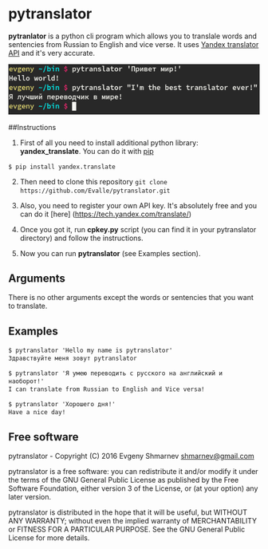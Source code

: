 # pytranslator

**pytranlator** is a python cli program which allows you to translale words and sentencies from Russian to English and vice verse. It uses [Yandex translator API](https://tech.yandex.com/translate/) and it's very accurate. 

![pytranslator](pytranslator.png)

##Instructions
1) First of all you need to install additional python library: **yandex_translate**. You can do it with [pip](https://pypi.python.org/pypi/pip) 

```
$ pip install yandex.translate
```

2) Then need to clone this repository ```git clone https://github.com/Evalle/pytranslator.git```

3) Also, you need to register your own API key. It's absolutely free and you can do it [here] (https://tech.yandex.com/translate/)

4) Once you got it, run **cpkey.py** script (you can find it in your pytranslator directory) and follow the instructions.

5) Now you can run **pytranslator** (see Examples section).

## Arguments
There is no other arguments except the words or sentencies that you want to translate. 

## Examples

```
$ pytranslator 'Hello my name is pytranslator'
Здравствуйте меня зовут pytranslator
```

```
$ pytranslator 'Я умею переводить с русского на английский и наоборот!'
I can translate from Russian to English and Vice versa!
```

```
$ pytranslator 'Хорошего дня!'
Have a nice day!
```

## Free software

pytranslator - Copyright (C) 2016 Evgeny Shmarnev shmarnev@gmail.com

pytranslator is a free software: you can redistribute it and/or modify it under the terms of the GNU General Public License as published by the Free Software Foundation, either version 3 of the License, or (at your option) any later version.

pytranslator is distributed in the hope that it will be useful, but WITHOUT ANY WARRANTY; without even the implied warranty of MERCHANTABILITY or FITNESS FOR A PARTICULAR PURPOSE. See the GNU General Public License for more details.
